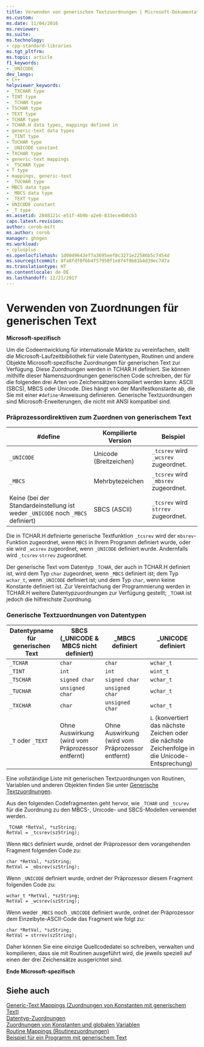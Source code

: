 ```yaml
---
title: Verwenden von generischen Textzuordnungen | Microsoft-Dokumentation
ms.custom: 
ms.date: 11/04/2016
ms.reviewer: 
ms.suite: 
ms.technology:
- cpp-standard-libraries
ms.tgt_pltfrm: 
ms.topic: article
f1_keywords:
- _UNICODE
dev_langs:
- C++
helpviewer_keywords:
- _TXCHAR type
- TINT type
- _TCHAR type
- TSCHAR type
- TEXT type
- TCHAR type
- TCHAR.H data types, mappings defined in
- generic-text data types
- _TINT type
- TUCHAR type
- _UNICODE constant
- TXCHAR type
- generic-text mappings
- _TSCHAR type
- T type
- mappings, generic-text
- _TUCHAR type
- MBCS data type
- _MBCS data type
- _TEXT type
- UNICODE constant
- _T type
ms.assetid: 2848121c-e51f-4b9b-a2e6-833ece4b0cb3
caps.latest.revision: 
author: corob-msft
ms.author: corob
manager: ghogen
ms.workload:
- cplusplus
ms.openlocfilehash: 1d0049643ef7a3695eef8c3271e22586b5c7454d
ms.sourcegitcommit: 8fa8fdf0fbb4f57950f1e8f4f9b81b4d39ec7d7a
ms.translationtype: HT
ms.contentlocale: de-DE
ms.lasthandoff: 12/21/2017
---
```

# <a name="using-generic-text-mappings"></a>Verwenden von Zuordnungen für generischen Text
**Microsoft-spezifisch**  
  
 Um die Codeentwicklung für internationale Märkte zu vereinfachen, stellt die Microsoft-Laufzeitbibliothek für viele Datentypen, Routinen und andere Objekte Microsoft-spezifische Zuordnungen für generischen Text zur Verfügung. Diese Zuordnungen werden in TCHAR.H definiert. Sie können mithilfe dieser Namenszuordnungen generischen Code schreiben, der für die folgenden drei Arten von Zeichensätzen kompiliert werden kann: ASCII (SBCS), MBCS oder Unicode. Dies hängt von der Manifestkonstante ab, die Sie mit einer `#define`-Anweisung definieren. Generische Textzuordnungen sind Microsoft-Erweiterungen, die nicht mit ANSI kompatibel sind.  
  
### <a name="preprocessor-directives-for-generic-text-mappings"></a>Präprozessordirektiven zum Zuordnen von generischem Text  
  
|#define|Kompilierte Version|Beispiel|  
|--------------|----------------------|-------------|  
|`_UNICODE`|Unicode (Breitzeichen)|`_tcsrev` wird `_wcsrev` zugeordnet.|  
|`_MBCS`|Mehrbytezeichen|`_tcsrev` wird `_mbsrev` zugeordnet.|  
|Keine (bei der Standardeinstellung ist weder `_UNICODE` noch `_MBCS` definiert)|SBCS (ASCII)|`_tcsrev` wird `strrev` zugeordnet.|  
  
 Die in TCHAR.H definierte generische Textfunktion `_tcsrev` wird der `mbsrev`-Funktion zugeordnet, wenn `MBCS` in Ihrem Programm definiert wurde, oder sie wird `_wcsrev` zugeordnet, wenn `_UNICODE` definiert wurde. Andernfalls wird `_tcsrev` `strrev` zugeordnet.  
  
 Der generische Text vom Datentyp `_TCHAR`, der auch in TCHAR.H definiert ist, wird dem Typ `char` zugeordnet, wenn `_MBCS` definiert ist; dem Typ `wchar_t`, wenn `_UNICODE` definiert ist; und dem Typ `char`, wenn keine Konstante definiert ist. Zur Vereinfachung der Programmierung werden in TCHAR.H weitere Datentypzuordnungen zur Verfügung gestellt; `_TCHAR` ist jedoch die hilfreichste Zuordnung.  
  
### <a name="generic-text-data-type-mappings"></a>Generische Textzuordnungen von Datentypen  
  
|Datentypname für generischen Text|SBCS (_UNICODE & MBCS nicht definiert)|_MBCS definiert|_UNICODE definiert|  
|----------------------------------|--------------------------------------------|--------------------|-----------------------|  
|`_TCHAR`|`char`|`char`|`wchar_t`|  
|`_TINT`|`int`|`int`|`wint_t`|  
|`_TSCHAR`|`signed char`|`signed char`|`wchar_t`|  
|`_TUCHAR`|`unsigned char`|`unsigned char`|`wchar_t`|  
|`_TXCHAR`|`char`|`unsigned char`|`wchar_t`|  
|`_T` oder `_TEXT`|Ohne Auswirkung (wird vom Präprozessor entfernt)|Ohne Auswirkung (wird vom Präprozessor entfernt)|`L` (konvertiert das nächste Zeichen oder die nächste Zeichenfolge in die Unicode-Entsprechung)|  
  
 Eine vollständige Liste mit generischen Textzuordnungen von Routinen, Variablen und anderen Objekten finden Sie unter [Generische Textzuordnungen](../c-runtime-library/generic-text-mappings.md).  
  
 Aus den folgenden Codefragmenten geht hervor, wie `_TCHAR` und `_tcsrev` für die Zuordnung zu den MBCS-, Unicode- und SBCS-Modellen verwendet werden.  
  
```  
_TCHAR *RetVal, *szString;  
RetVal = _tcsrev(szString);  
```  
  
 Wenn `MBCS` definiert wurde, ordnet der Präprozessor dem vorangehenden Fragment folgenden Code zu:  
  
```  
char *RetVal, *szString;  
RetVal = _mbsrev(szString);  
```  
  
 Wenn `_UNICODE` definiert wurde, ordnet der Präprozessor diesem Fragment folgenden Code zu:  
  
```  
wchar_t *RetVal, *szString;  
RetVal = _wcsrev(szString);  
```  
  
 Wenn weder `_MBCS` noch `_UNICODE` definiert wurde, ordnet der Präprozessor dem Einzelbyte-ASCII-Code das Fragment wie folgt zu:  
  
```  
char *RetVal, *szString;  
RetVal = strrev(szString);  
```  
  
 Daher können Sie eine einzige Quellcodedatei so schreiben, verwalten und kompilieren, dass sie mit Routinen ausgeführt wird, die jeweils speziell auf einen der drei Zeichensätze ausgerichtet sind.  
  
 **Ende Microsoft-spezifisch**  
  
## <a name="see-also"></a>Siehe auch  
 [Generic-Text Mappings (Zuordnungen von Konstanten mit generischem Text)](../c-runtime-library/generic-text-mappings.md)   
 [Datentyp-Zuordnungen](../c-runtime-library/data-type-mappings.md)   
 [Zuordnungen von Konstanten und globalen Variablen](../c-runtime-library/constant-and-global-variable-mappings.md)   
 [Routine Mappings (Routinezuordnungen)](../c-runtime-library/routine-mappings.md)   
 [Beispiel für ein Programm mit generischem Text](../c-runtime-library/a-sample-generic-text-program.md)